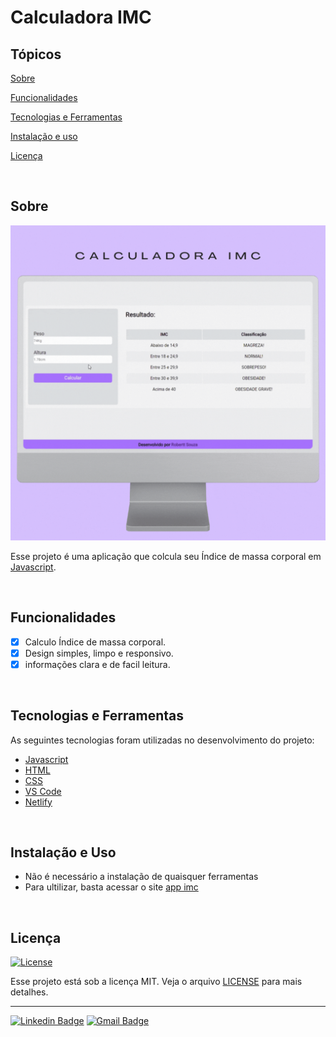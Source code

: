 # Calculadora IMC

## Tópicos

[Sobre](#sobre)

[Funcionalidades](#funcionalidades)

[Tecnologias e Ferramentas](#tecnologias-e-ferramentas)

[Instalação e uso](#instalação-e-uso)

[Licença](#licença)

<br>

## Sobre

<p align="center">
  <img src="https://github.com/roberttsouza/calculadora_imc/blob/main/img/Gif%20layout%20desktop.gif?raw=true" width="800" alt="Home page">
</p>

Esse projeto é uma aplicação que colcula seu Índice de massa corporal em [Javascript](https://developer.mozilla.org/pt-BR/docs/Web/JavaScript).

<br>

## Funcionalidades

- [x] Calculo Índice de massa corporal.
- [x] Design simples, limpo e responsivo.
- [x] informações clara e de facil leitura.

<br>

## Tecnologias e Ferramentas

As seguintes tecnologias foram utilizadas no desenvolvimento do projeto:

- [Javascript](https://developer.mozilla.org/pt-BR/docs/Web/JavaScript)
- [HTML](https://developer.mozilla.org/pt-BR/docs/Web/HTML)
- [CSS](https://developer.mozilla.org/pt-BR/docs/Web/CSS)
- [VS Code](https://code.visualstudio.com/)
- [Netlify](https://www.netlify.com/)

<br>

## Instalação e Uso

- Não é necessário a instalação de quaisquer ferramentas
- Para ultilizar, basta acessar o site [app imc](https://appimc.netlify.app/)

<br>

## Licença

<a href="https://opensource.org/licenses/MIT">
  <img alt="License" src="https://img.shields.io/badge/license-MIT-%2315748d">
</a>

<br>

Esse projeto está sob a licença MIT. Veja o arquivo [LICENSE](/LICENSE) para mais detalhes.

---

<!-- 

```bash
yarn install

yarn start
```
 -->

[![Linkedin Badge](https://img.shields.io/badge/LinkedIn-0077B5?style=for-the-badge&logo=linkedin&logoColor=white)](https://www.linkedin.com/in/robertt-dos-anjos-souza-647192136)
[![Gmail Badge](https://img.shields.io/badge/Gmail-D14836?style=for-the-badge&logo=gmail&logoColor=white)](roberttsouzzaa@gmail.com)
